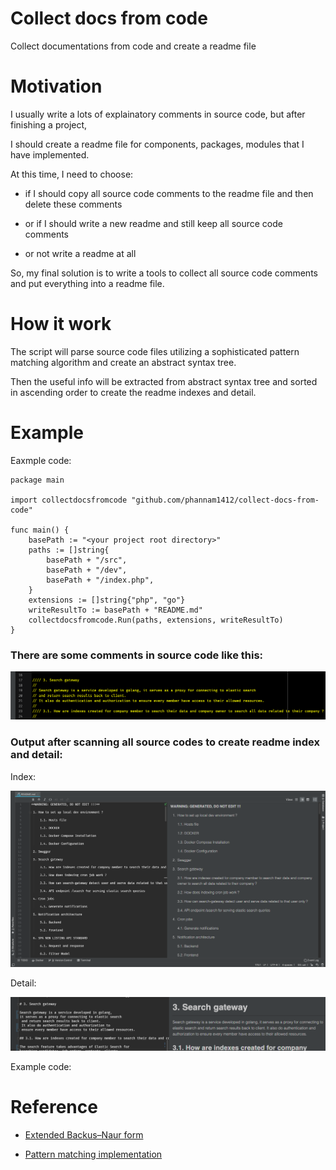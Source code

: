 Collect docs from code
======================

Collect documentations from code and create a readme file

Motivation
==========

I usually write a lots of explainatory comments in source code, but after finishing a project, 

I should create a readme file for components, packages, modules that I have implemented. 

At this time, I need to choose:

- if I should copy all source code comments to the readme file and then delete these comments

- or if I should write a new readme and still keep all source code comments

- or not write a readme at all

So, my final solution is to write a tools to collect all source code comments and put everything into a readme file.

How it work
===========

The script will parse source code files utilizing a sophisticated pattern matching algorithm 
and create an abstract syntax tree.

Then the useful info will be extracted from abstract syntax tree and sorted in ascending order
to create the readme indexes and detail.

Example
=======

Eaxmple code:

```
package main

import collectdocsfromcode "github.com/phannam1412/collect-docs-from-code"

func main() {
	basePath := "<your project root directory>"
	paths := []string{
		basePath + "/src",
		basePath + "/dev",
		basePath + "/index.php",
	}
	extensions := []string{"php", "go"}
	writeResultTo := basePath + "README.md"
	collectdocsfromcode.Run(paths, extensions, writeResultTo)
}
```

### There are some comments in source code like this: 

![alt text](input.png)

### Output after scanning all source codes to create readme index and detail:

Index:

![alt text](output-list.png)

Detail:

![alt text](output-detail.png)

Example code:

Reference
=========

- [Extended Backus–Naur form](https://en.wikipedia.org/wiki/Extended_Backus%E2%80%93Naur_form)

- [Pattern matching implementation](https://github.com/phannam1412/go-pattern-matching)
